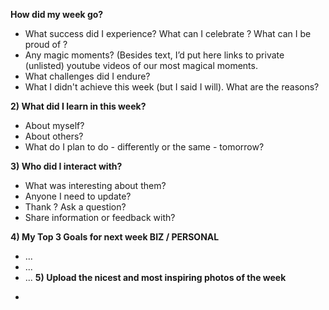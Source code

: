 **How did my week go?**
- What success did I experience? What can I celebrate ? What can I be proud of ?
- Any magic moments? (Besides text, I’d put here links to private (unlisted) youtube videos of our most magical moments.
- What challenges did I endure?
- What I didn't achieve this week (but I said I will). What are the reasons?

**2) What did I learn in this week?**
- About myself?
- About others?
- What do I plan to do - differently or the same - tomorrow?

**3) Who did I interact with?**
- What was interesting about them?
- Anyone I need to update?
- Thank ? Ask a question?
- Share information or feedback with?

**4) My Top 3 Goals for next week BIZ / PERSONAL**
- ...
- ...
- ...
**5) Upload the nicest and most inspiring photos of the week**
* 
